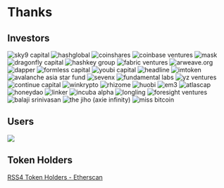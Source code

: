 # Thanks

## Investors

<p class="grid">
    <span><img alt="sky9 capital" src="./images/sponsors/sky9.svg"></span>
    <span><img alt="hashglobal" src="./images/sponsors/hashglobal.png"></span>
    <span><img alt="coinshares" src="./images/sponsors/coinshares.svg"></span>
    <span><img alt="coinbase ventures" src="./images/sponsors/coinbase.png"></span>
    <span><img alt="mask" src="./images/sponsors/mask.png"></span>
    <span><img alt="dragonfly capital" src="./images/sponsors/dragonfly.png"></span>
    <span><img alt="hashkey group" src="./images/sponsors/hashkey.png"></span>
    <span><img alt="fabric ventures" src="./images/sponsors/fabricventures.svg"></span>
    <span><img alt="arweave.org" src="./images/sponsors/arweave.svg"></span>
    <span><img alt="dapper" src="./images/sponsors/dapperlabs.png"></span>
    <span><img alt="formless capital" src="./images/sponsors/formless.webp"></span>
    <span><img alt="youbi capital" src="./images/sponsors/youbi.png"></span>
    <span><img alt="headline" src="./images/sponsors/headline.png"></span>
    <span><img alt="imtoken" src="./images/sponsors/imtoken.svg"></span>
    <span><img alt="avalanche asia star fund" src="./images/sponsors/avalancheasiastarfund.svg"></span>
    <span><img alt="sevenx" src="./images/sponsors/sevenx.png"></span>
    <span><img alt="fundamental labs" src="./images/sponsors/fundamental.png"></span>
    <span><img alt="yz ventures" src="./images/sponsors/yz.png"></span>
    <span><img alt="continue capital" src="./images/sponsors/continuecapital.svg"></span>
    <span><img alt="winkrypto" src="./images/sponsors/winkrypto.png"></span>
    <span><img alt="rhizome" src="./images/sponsors/rhizome.svg"></span>
    <span><img alt="huobi" src="./images/sponsors/huobi.png"></span>
    <span><img alt="em3" src="./images/sponsors/em3.png"></span>
    <span><img alt="atlascap" src="./images/sponsors/atlas.png"></span>
    <span><img alt="honeydao" src="./images/sponsors/honeydao.png"></span>
    <span><img alt="linker" src="./images/sponsors/linker.png"></span>
    <span><img alt="incuba alpha" src="./images/sponsors/incuba.png"></span>
    <span><img alt="longling" src="./images/sponsors/longling.png"></span>
    <span><img alt="foresight ventures" src="./images/sponsors/foresight.jpeg"></span>
    <span><img alt="balaji srinivasan" src="./images/sponsors/balaji.png"></span>
    <span><img alt="the jiho (axie infinity)" src="./images/sponsors/jiho.png"></span>
    <span><img alt="miss bitcoin" src="./images/sponsors/missbitcoin.png"></span>
</p>

## Users

![](https://raw.githubusercontent.com/NaturalSelectionLabs/RSS4-Network-Data/main/statics/avatars.png)

## Token Holders

[RSS4 Token Holders - Etherscan](https://etherscan.io/token/tokenholderchart/0xc98d64da73a6616c42117b582e832812e7b8d57f?range=500)